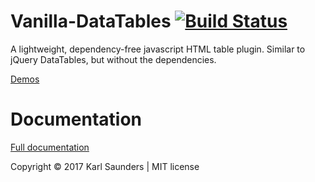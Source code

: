 # Vanilla-DataTables [![Build Status](https://travis-ci.org/Mobius1/Vanilla-DataTables.svg?branch=master)](https://travis-ci.org/Mobius1/Vanilla-DataTables)
A lightweight, dependency-free javascript HTML table plugin. Similar to jQuery DataTables, but without the dependencies.

[Demos](http://mobius.ovh/docs/vanilla-datatables/pages/demos)

# Documentation

[Full documentation](http://mobius.ovh/docs/vanilla-datatables)


Copyright © 2017 Karl Saunders | MIT license
